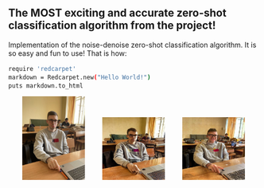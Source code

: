 ## The MOST exciting and accurate zero-shot classification algorithm from the project! ##

Implementation of the noise-denoise zero-shot classification algorithm. It is so easy and fun to use! That is how:

```bash
require 'redcarpet'
markdown = Redcarpet.new("Hello World!")
puts markdown.to_html
```

<p align="center">
  <img alt="Light" src="pictures/dan2.jpg" width="25%">
  &nbsp; &nbsp; &nbsp; &nbsp;
  <img alt="Light" src="pictures/sad.jpg" width="25%">
&nbsp; &nbsp; &nbsp; &nbsp;
  <img alt="Dark" src="pictures/happy.jpg" width="25%">
</p>
